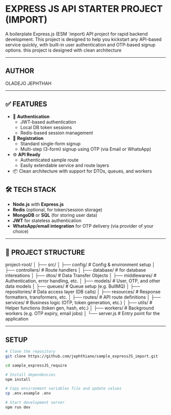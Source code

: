 # EXPRESS JS API STARTER PROJECT (IMPORT)

A boilerplate Express.js (ESM `import) API project for rapid backend development. This project is designed to help you kickstart any API-based service quickly, with built-in user authentication and OTP-based signup options. this project is designed with clean architecture

---

## AUTHOR

OLADEJO JEPHTHAH

---

## ✅ FEATURES

- 🔐 **Authentication**
  - JWT-based authentication
  - Local DB token sessions
  - Redis-based session management
- 🧾 **Registration**
  - Standard single-form signup
  - Multi-step (3-form) signup using OTP (via Email or WhatsApp)
- ⚙️ **API Ready**
  - Authenticated sample route
  - Easily extendable service and route layers
- 📦 Clean architecture with support for DTOs, queues, and workers

## 🛠 TECH STACK

- **Node.js** with **Express.js**
- **Redis** (optional, for token/session storage)
- **MongoDB** or **SQL** (for storing user data)
- **JWT** for stateless authentication
- **WhatsApp/email integration** for OTP delivery (via provider of your choice)

---

## 📁 PROJECT STRUCTURE

project-root/
│
├── src/
│ ├── config/ # Config & environment setup
│ ├── controllers/ # Route handlers
│ ├── database/ # for database intereations
│ ├── dtos/ # Data Transfer Objects
│ ├── middlewares/ # Authentication, error handling, etc.
│ ├── models/ # User, OTP, and other data models
│ ├── queues/ # Queue setup (e.g. BullMQ)
│ ├── repositories/ # Data access layer (DB calls)
│ ├── resources/ # Response formatters, transformers, etc.
│ ├── routes/ # API route definitions
│ ├── services/ # Business logic (OTP, token generation, etc.)
│ ├── utils/ # Helper functions (token gen, hash, etc.)
│ ├── workers/ # Background workers (e.g. OTP expiry, email jobs)
│
└── server.js # Entry point for the application

---

## SETUP


```bash
# Clone the repository
git clone https://github.com/jephthiano/sample_expressJS_import.git

cd sample_expressJS_require

# Install dependencies
npm install

# Copy environment variables file and update values
cp .env.example .env

# Start development server
npm run dev
